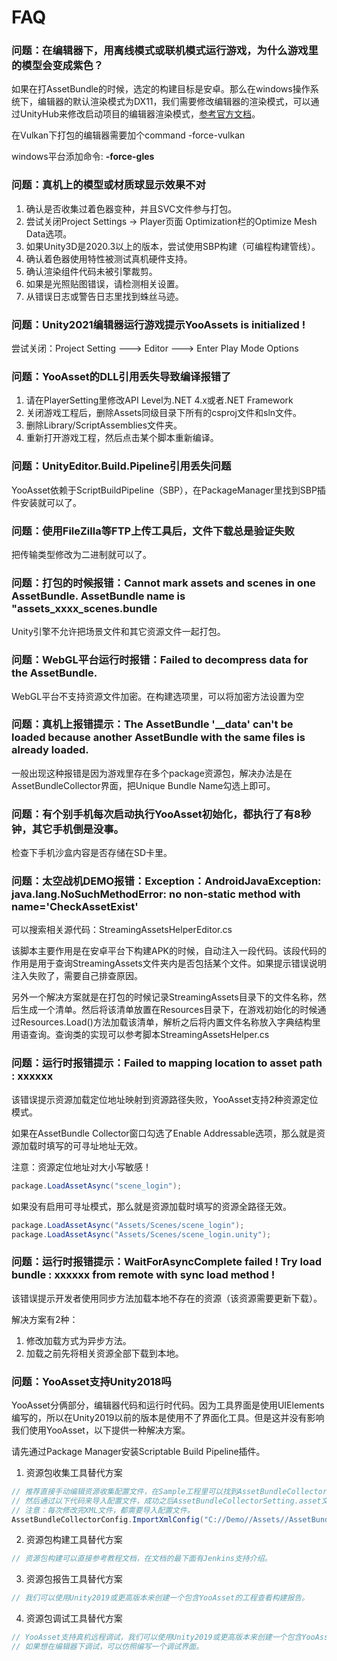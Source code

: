# FAQ

### 问题：在编辑器下，用离线模式或联机模式运行游戏，为什么游戏里的模型会变成紫色？

如果在打AssetBundle的时候，选定的构建目标是安卓。那么在windows操作系统下，编辑器的默认渲染模式为DX11，我们需要修改编辑器的渲染模式，可以通过UnityHub来修改启动项目的编辑器渲染模式，[参考官方文档](https://docs.unity3d.com/cn/2019.4/Manual/CommandLineArguments.html)。

在Vulkan下打包的编辑器需要加个command -force-vulkan

windows平台添加命令: **-force-gles**

### 问题：真机上的模型或材质球显示效果不对

1. 确认是否收集过着色器变种，并且SVC文件参与打包。
2. 尝试关闭Project Settings -> Player页面 Optimization栏的Optimize Mesh Data选项。
3. 如果Unity3D是2020.3以上的版本，尝试使用SBP构建（可编程构建管线）。
4. 确认着色器使用特性被测试真机硬件支持。
5. 确认渲染组件代码未被引擎裁剪。
6. 如果是光照贴图错误，请检测相关设置。
7. 从错误日志或警告日志里找到蛛丝马迹。

### 问题：Unity2021编辑器运行游戏提示YooAssets is initialized !

尝试关闭：Project Setting ---> Editor ---> Enter Play Mode Options

### 问题：YooAsset的DLL引用丢失导致编译报错了

1. 请在PlayerSetting里修改API Level为.NET 4.x或者.NET Framework
2. 关闭游戏工程后，删除Assets同级目录下所有的csproj文件和sln文件。
3. 删除Library/ScriptAssemblies文件夹。
4. 重新打开游戏工程，然后点击某个脚本重新编译。

### 问题：UnityEditor.Build.Pipeline引用丢失问题

YooAsset依赖于ScriptBuildPipeline（SBP），在PackageManager里找到SBP插件安装就可以了。

### 问题：使用FileZilla等FTP上传工具后，文件下载总是验证失败

把传输类型修改为二进制就可以了。

### 问题：打包的时候报错：Cannot mark assets and scenes in one AssetBundle. AssetBundle name is "assets_xxxx_scenes.bundle

Unity引擎不允许把场景文件和其它资源文件一起打包。

### 问题：WebGL平台运行时报错：Failed to decompress data for the AssetBundle.

WebGL平台不支持资源文件加密。在构建选项里，可以将加密方法设置为空

### 问题：真机上报错提示：The AssetBundle '__data' can't be loaded because another AssetBundle with the same files is already loaded.

一般出现这种报错是因为游戏里存在多个package资源包，解决办法是在AssetBundleCollector界面，把Unique Bundle Name勾选上即可。

### 问题：有个别手机每次启动执行YooAsset初始化，都执行了有8秒钟，其它手机倒是没事。

检查下手机沙盒内容是否存储在SD卡里。

### 问题：太空战机DEMO报错：Exception：AndroidJavaException: java.lang.NoSuchMethodError: no non-static method with name='CheckAssetExist' 

可以搜索相关源代码：StreamingAssetsHelperEditor.cs 

该脚本主要作用是在安卓平台下构建APK的时候，自动注入一段代码。该段代码的作用是用于查询StreamingAssets文件夹内是否包括某个文件。如果提示错误说明注入失败了，需要自己排查原因。

另外一个解决方案就是在打包的时候记录StreamingAssets目录下的文件名称，然后生成一个清单。然后将该清单放置在Resources目录下，在游戏初始化的时候通过Resources.Load()方法加载该清单，解析之后将内置文件名称放入字典结构里用语查询。查询类的实现可以参考脚本StreamingAssetsHelper.cs

### 问题：运行时报错提示：Failed to mapping location to asset path : xxxxxx

该错误提示资源加载定位地址映射到资源路径失败，YooAsset支持2种资源定位模式。

如果在AssetBundle Collector窗口勾选了Enable Addressable选项，那么就是资源加载时填写的可寻址地址无效。

注意：资源定位地址对大小写敏感！

```csharp
package.LoadAssetAsync("scene_login");
```

如果没有启用可寻址模式，那么就是资源加载时填写的资源全路径无效。

```csharp
package.LoadAssetAsync("Assets/Scenes/scene_login");
package.LoadAssetAsync("Assets/Scenes/scene_login.unity");
```

### 问题：运行时报错提示：WaitForAsyncComplete failed ! Try load bundle : xxxxxx from remote with sync load method !

该错误提示开发者使用同步方法加载本地不存在的资源（该资源需要更新下载）。

解决方案有2种：

1. 修改加载方式为异步方法。
2. 加载之前先将相关资源全部下载到本地。

### 问题：YooAsset支持Unity2018吗

YooAsset分俩部分，编辑器代码和运行时代码。因为工具界面是使用UIElements编写的，所以在Unity2019以前的版本是使用不了界面化工具。但是这并没有影响我们使用YooAsset，以下提供一种解决方案。

请先通过Package Manager安装Scriptable Build Pipeline插件。

1. 资源包收集工具替代方案

````csharp
// 推荐直接手动编辑资源收集配置文件，在Sample工程里可以找到AssetBundleCollectorConfig.xml的文件，我们直接拿过来做模板。
// 然后通过以下代码来导入配置文件，成功之后AssetBundleCollectorSetting.asset文件会被刷新，就可以运行游戏了。
// 注意：每次修改完XML文件，都需要导入配置文件。
AssetBundleCollectorConfig.ImportXmlConfig("C://Demo//Assets//AssetBundleCollectorConfig.xml");
````

2. 资源包构建工具替代方案

````csharp
// 资源包构建可以直接参考教程文档，在文档的最下面有Jenkins支持介绍。
````

3. 资源包报告工具替代方案

````csharp
// 我们可以使用Unity2019或更高版本来创建一个包含YooAsset的工程查看构建报告。
````

4. 资源包调试工具替代方案

````csharp
// YooAsset支持真机远程调试，我们可以使用Unity2019或更高版本来创建一个包含YooAsset的工程调试。
// 如果想在编辑器下调试，可以仿照编写一个调试界面。
````


